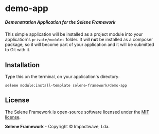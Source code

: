 # demo-app

##### Demonstration Application for the Selene Framework

This simple application will be installed as a project module into your application's `private/modules` folder.
It will **not** be installed as a composer package, so it will become part of your application and it will be submitted to
Git with it.

## Installation

Type this on the terminal, on your application's directory:

```shell
selene module:install-template selene-framework/demo-app
```

## License

The Selene Framework is open-source software licensed under the [MIT license](http://opensource.org/licenses/MIT).

**Selene Framework** - Copyright &copy; Impactwave, Lda.
